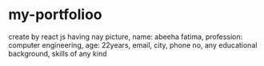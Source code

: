 # my-portfolioo
create by react js having nay picture, name: abeeha fatima, profession: computer engineering, age: 22years, email, city, phone no, any educational background, skills of any kind
